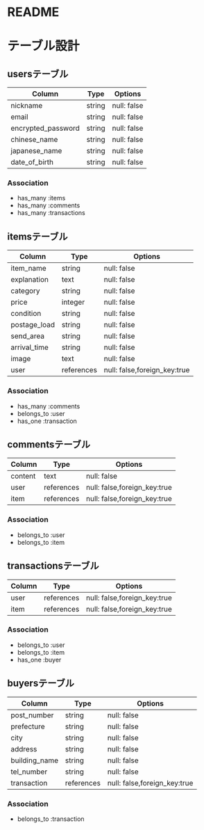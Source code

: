 # README

# テーブル設計

## usersテーブル

| Column             | Type   | Options     |
| ------------------ | ------ | ----------- |
| nickname           | string | null: false |
| email              | string | null: false |
| encrypted_password | string | null: false |
| chinese_name       | string | null: false |
| japanese_name      | string | null: false |
| date_of_birth      | string | null: false |

### Association
- has_many :items
- has_many :comments
- has_many :transactions


## itemsテーブル

| Column       | Type       | Options                      |
| ------------ | ---------- | ---------------------------- |
| item_name    | string     | null: false                  |
| explanation  | text       | null: false                  |
| category     | string     | null: false                  |
| price        | integer    | null: false                  |
| condition    | string     | null: false                  |
| postage_load | string     | null: false                  |
| send_area    | string     | null: false                  |
| arrival_time | string     | null: false                  |
| image        | text       | null: false                  |
| user         | references | null: false,foreign_key:true |

### Association
- has_many :comments
- belongs_to :user
- has_one :transaction


## commentsテーブル

| Column  | Type       | Options                      |
| ------- | ---------- | ---------------------------- |
| content | text       | null: false                  |
| user    | references | null: false,foreign_key:true |
| item    | references | null: false,foreign_key:true |

### Association
- belongs_to :user
- belongs_to :item


## transactionsテーブル

| Column  | Type       | Options                      |
| ------- | ---------- | ---------------------------- |
| user    | references | null: false,foreign_key:true |
| item    | references | null: false,foreign_key:true |

### Association
- belongs_to :user
- belongs_to :item
- has_one :buyer


## buyersテーブル

| Column        | Type       | Options                      |
| ------------- | ---------- | ---------------------------- |
| post_number   | string     | null: false                  |
| prefecture    | string     | null: false                  |
| city          | string     | null: false                  |
| address       | string     | null: false                  |
| building_name | string     | null: false                  |
| tel_number    | string     | null: false                  |
| transaction   | references | null: false,foreign_key:true |

### Association
- belongs_to :transaction
